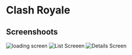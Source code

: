 # Clash Royale 

## Screenshoots
![loading screen](https://i.imgur.com/mvQtNvf.jpg)
![List Screeen](https://i.imgur.com/7PcdG6i.jpg)
![Details Screen](https://i.imgur.com/Cji5wxz.jpg)

